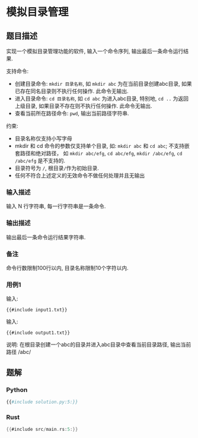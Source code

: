 # 模拟目录管理

## 题目描述

实现一个模拟目录管理功能的软件, 输入一个命令序列, 输出最后一条命令运行结果.

支持命令:

- 创建目录命令: `mkdir 目录名称`, 如 `mkdir abc` 为在当前目录创建abc目录, 如果已存在同名目录则不执行任何操作. 此命令无输出.
- 进入目录命令: `cd 目录名称`, 如 `cd abc` 为进入abc目录, 特别地, `cd ..` 为返回上级目录, 如果目录不存在则不执行任何操作.
  此命令无输出.
- 查看当前所在路径命令: `pwd`, 输出当前路径字符串.

约束:

- 目录名称仅支持小写字母
- mkdir 和 cd 命令的参数仅支持单个目录, 如: `mkdir abc` 和 `cd abc`; 不支持嵌套路径和绝对路径，
  如 `mkdir abc/efg`, `cd abc/efg`, `mkdir /abc/efg`, `cd /abc/efg` 是不支持的.
- 目录符号为 `/`, 根目录`/`作为初始目录.
- 任何不符合上述定义的无效命令不做任何处理并且无输出

### 输入描述

输入 N 行字符串, 每一行字符串是一条命令.

### 输出描述

输出最后一条命令运行结果字符串.

### 备注

命令行数限制100行以内, 目录名称限制10个字符以内.

### 用例1

输入:

```text
{{#include input1.txt}}
```

输入:

```text
{{#include output1.txt}}
```

说明: 在根目录创建一个abc的目录并进入abc目录中查看当前目录路径, 输出当前路径 /abc/

## 题解

### Python

```python
{{#include solution.py:5:}}
```

### Rust

```rust
{{#include src/main.rs:5:}}
```
